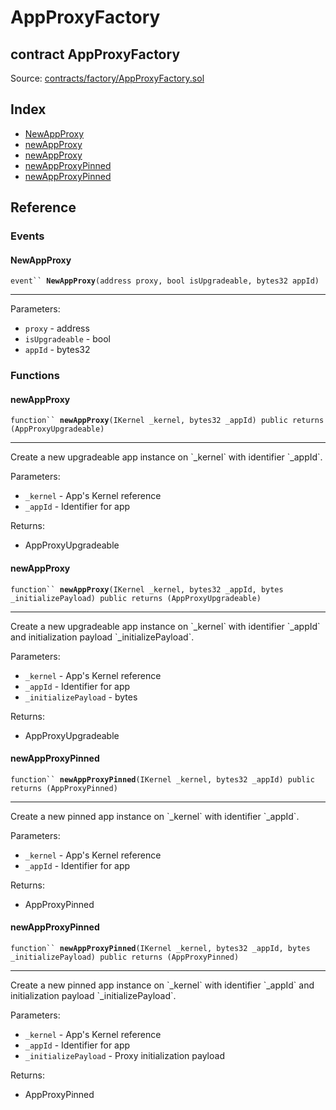 # AppProxyFactory

## contract AppProxyFactory

Source: [contracts/factory/AppProxyFactory.sol](https://github.com/aragon/aragonOS/blob/v4.4.0/contracts/factory/AppProxyFactory.sol)

## Index

* [NewAppProxy](appproxyfactory.md#newappproxy)
* [newAppProxy](appproxyfactory.md#newappproxy-1)
* [newAppProxy](appproxyfactory.md#newappproxy-2)
* [newAppProxyPinned](appproxyfactory.md#newappproxypinned)
* [newAppProxyPinned](appproxyfactory.md#newappproxypinned-1)

## Reference

### Events

#### **NewAppProxy** <a href="#newappproxy" id="newappproxy"></a>

`event`` `**`NewAppProxy`**`(address proxy, bool isUpgradeable, bytes32 appId)`

***

Parameters:

* `proxy` - address
* `isUpgradeable` - bool
* `appId` - bytes32

### Functions

#### **newAppProxy** <a href="#newappproxy" id="newappproxy"></a>

`function`` `**`newAppProxy`**`(IKernel _kernel, bytes32 _appId) public returns (AppProxyUpgradeable)`

***

Create a new upgradeable app instance on \`\_kernel\` with identifier \`\_appId\`.

Parameters:

* `_kernel` - App's Kernel reference
* `_appId` - Identifier for app

Returns:

* AppProxyUpgradeable

#### **newAppProxy** <a href="#newappproxy" id="newappproxy"></a>

`function`` `**`newAppProxy`**`(IKernel _kernel, bytes32 _appId, bytes _initializePayload) public returns (AppProxyUpgradeable)`

***

Create a new upgradeable app instance on \`\_kernel\` with identifier \`\_appId\` and initialization payload \`\_initializePayload\`.

Parameters:

* `_kernel` - App's Kernel reference
* `_appId` - Identifier for app
* `_initializePayload` - bytes

Returns:

* AppProxyUpgradeable

#### **newAppProxyPinned** <a href="#newappproxypinned" id="newappproxypinned"></a>

`function`` `**`newAppProxyPinned`**`(IKernel _kernel, bytes32 _appId) public returns (AppProxyPinned)`

***

Create a new pinned app instance on \`\_kernel\` with identifier \`\_appId\`.

Parameters:

* `_kernel` - App's Kernel reference
* `_appId` - Identifier for app

Returns:

* AppProxyPinned

#### **newAppProxyPinned** <a href="#newappproxypinned" id="newappproxypinned"></a>

`function`` `**`newAppProxyPinned`**`(IKernel _kernel, bytes32 _appId, bytes _initializePayload) public returns (AppProxyPinned)`

***

Create a new pinned app instance on \`\_kernel\` with identifier \`\_appId\` and initialization payload \`\_initializePayload\`.

Parameters:

* `_kernel` - App's Kernel reference
* `_appId` - Identifier for app
* `_initializePayload` - Proxy initialization payload

Returns:

* AppProxyPinned
